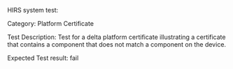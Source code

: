 HIRS system test:

Category: Platform Certificate

Test Description: Test for a delta platform certificate illustrating a certificate that contains a component that does not match a component on the device.

Expected Test result: fail


